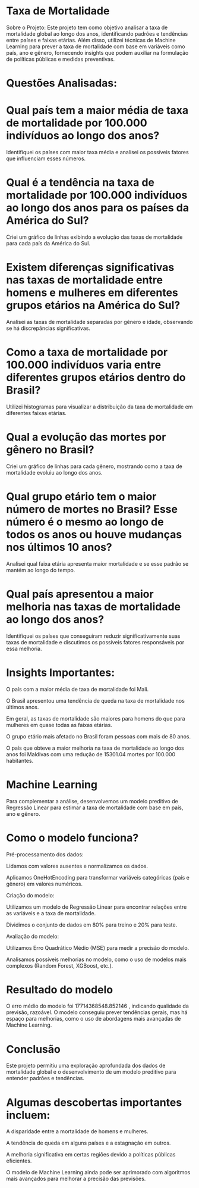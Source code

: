# Taxa de Mortalidade
 Sobre o Projeto: Este projeto tem como objetivo analisar a taxa de mortalidade global ao longo dos anos, identificando padrões e tendências entre países e faixas etárias. Além disso, utilizei técnicas de Machine Learning para prever a taxa de mortalidade com base em variáveis como país, ano e gênero, fornecendo insights que podem auxiliar na formulação de políticas públicas e medidas preventivas.

 # Questões Analisadas:

# Qual país tem a maior média de taxa de mortalidade por 100.000 indivíduos ao longo dos anos?

Identifiquei os países com maior taxa média e analisei os possíveis fatores que influenciam esses números.

# Qual é a tendência na taxa de mortalidade por 100.000 indivíduos ao longo dos anos para os países da América do Sul?

Criei um gráfico de linhas exibindo a evolução das taxas de mortalidade para cada país da América do Sul.

# Existem diferenças significativas nas taxas de mortalidade entre homens e mulheres em diferentes grupos etários na América do Sul?

Analisei as taxas de mortalidade separadas por gênero e idade, observando se há discrepâncias significativas.

# Como a taxa de mortalidade por 100.000 indivíduos varia entre diferentes grupos etários dentro do Brasil?

Utilizei histogramas para visualizar a distribuição da taxa de mortalidade em diferentes faixas etárias.

# Qual a evolução das mortes por gênero no Brasil?

Criei um gráfico de linhas para cada gênero, mostrando como a taxa de mortalidade evoluiu ao longo dos anos.

# Qual grupo etário tem o maior número de mortes no Brasil? Esse número é o mesmo ao longo de todos os anos ou houve mudanças nos últimos 10 anos?

Analisei qual faixa etária apresenta maior mortalidade e se esse padrão se mantém ao longo do tempo.

# Qual país apresentou a maior melhoria nas taxas de mortalidade ao longo dos anos?

Identifiquei os países que conseguiram reduzir significativamente suas taxas de mortalidade e discutimos os possíveis fatores responsáveis por essa melhoria.


# Insights Importantes:

O país com a maior média de taxa de mortalidade foi Mali.

O Brasil apresentou uma tendência de queda na taxa de mortalidade nos últimos anos.

Em geral, as taxas de mortalidade são maiores para homens do que para mulheres em quase todas as faixas etárias.

O grupo etário mais afetado no Brasil foram pessoas com mais de 80 anos.

O país que obteve a maior melhoria na taxa de mortalidade ao longo dos anos foi Maldivas com uma redução de 15301.04 mortes por 100.000 habitantes.


# Machine Learning

Para complementar a análise, desenvolvemos um modelo preditivo de Regressão Linear para estimar a taxa de mortalidade com base em país, ano e gênero.

 # Como o modelo funciona?

Pré-processamento dos dados:

Lidamos com valores ausentes e normalizamos os dados.

Aplicamos OneHotEncoding para transformar variáveis categóricas (país e gênero) em valores numéricos.

Criação do modelo:

Utilizamos um modelo de Regressão Linear para encontrar relações entre as variáveis e a taxa de mortalidade.

Dividimos o conjunto de dados em 80% para treino e 20% para teste.

Avaliação do modelo:

Utilizamos Erro Quadrático Médio (MSE) para medir a precisão do modelo.

Analisamos possíveis melhorias no modelo, como o uso de modelos mais complexos (Random Forest, XGBoost, etc.).

 # Resultado do modelo

O erro médio do modelo foi 17714368548.852146 , indicando qualidade da previsão, razoável. O modelo conseguiu prever tendências gerais, mas há espaço para melhorias, como o uso de abordagens mais avançadas de Machine Learning.


# Conclusão

Este projeto permitiu uma exploração aprofundada dos dados de mortalidade global e o desenvolvimento de um modelo preditivo para entender padrões e tendências.

# Algumas descobertas importantes incluem:

A disparidade entre a mortalidade de homens e mulheres.

A tendência de queda em alguns países e a estagnação em outros.

A melhoria significativa em certas regiões devido a políticas públicas eficientes.

O modelo de Machine Learning ainda pode ser aprimorado com algoritmos mais avançados para melhorar a precisão das previsões.
